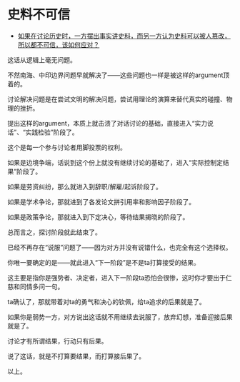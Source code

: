 # 史料不可信

- [如果在讨论历史时，一方摆出事实讲史料，而另一方认为史料可以被人篡改，所以都不可信，该如何应对？](https://www.zhihu.com/question/414254250/answer/1459050909)


这话从逻辑上毫无问题。

不然南海、中印边界问题早就解决了——这些问题也一样是被这样的argument顶着的。

讨论解决问题是在尝试文明的解决问题，尝试用理论的演算来替代真实的碰撞、物理的挫折。

提出这样的argument，本质上就击溃了对话讨论的基础，直接进入“实力说话”、“实践检验”阶段了。

这个是每一个参与讨论者用脚投票的权利。

如果是边境争端，话说到这个份上就没有继续讨论的基础了，进入“实际控制定结果”阶段了。

如果是劳资纠纷，那么就进入到辞职/解雇/起诉阶段了。

如果是学术争论，那就进到了各发论文拼引用率和影响因子阶段了。

如果是政策争论，那就进入到下定决心，等待结果揭晓的阶段了。

总而言之，探讨阶段就此结束了。

已经不再存在“说服”问题了——因为对方并没有说错什么，也完全有这个选择权。

你唯一要确定的是——就此进入“下一阶段”是不是ta打算接受的结果。

这主要是指你是强势者、决定者，进入下一阶段ta恐怕会很惨，这时你才要出于仁慈和同情多问一句。

ta确认了，那就带着对ta的勇气和决心的钦佩，给ta追求的后果就是了。

如果你是弱势一方，对方说出这话就不用继续去说服了，放弃幻想，准备迎接后果就是了。

讨论才有所谓结果，行动只有后果。

说了这话，就是不打算要结果，而打算接后果了。

以上。